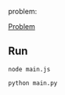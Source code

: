 problem:

<a href="https://codeforces.com/group/MWSDmqGsZm/contest/223338/problem/F"> Problem</a>

## Run

```
node main.js
```

```
python main.py
```